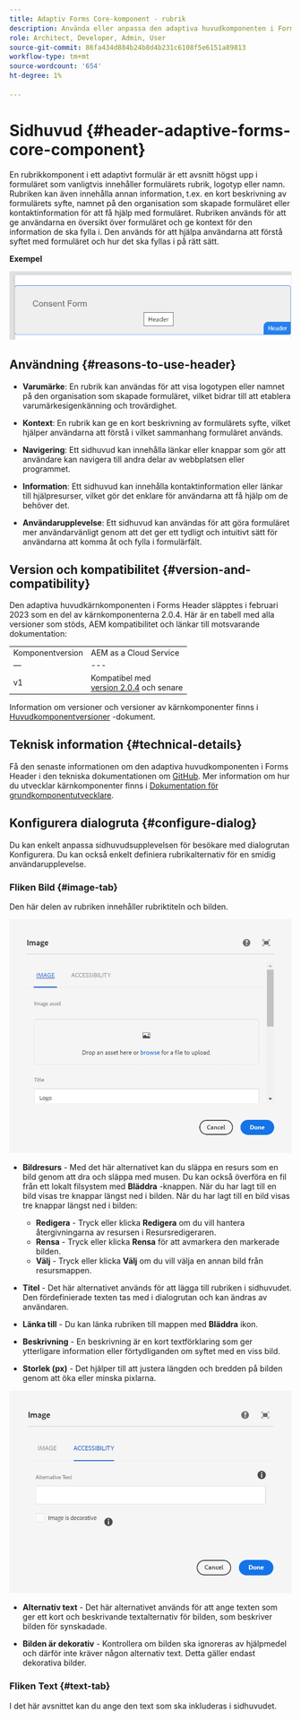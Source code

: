 ```yaml
---
title: Adaptiv Forms Core-komponent - rubrik
description: Använda eller anpassa den adaptiva huvudkomponenten i Forms Header.
role: Architect, Developer, Admin, User
source-git-commit: 86fa434d884b24b8d4b231c6108f5e6151a89813
workflow-type: tm+mt
source-wordcount: '654'
ht-degree: 1%

---
```



# Sidhuvud {#header-adaptive-forms-core-component}

En rubrikkomponent i ett adaptivt formulär är ett avsnitt högst upp i formuläret som vanligtvis innehåller formulärets rubrik, logotyp eller namn. Rubriken kan även innehålla annan information, t.ex. en kort beskrivning av formulärets syfte, namnet på den organisation som skapade formuläret eller kontaktinformation för att få hjälp med formuläret. Rubriken används för att ge användarna en översikt över formuläret och ge kontext för den information de ska fylla i. Den används för att hjälpa användarna att förstå syftet med formuläret och hur det ska fyllas i på rätt sätt.

**Exempel**

![](/help/adaptive-forms/assets/header.png)

## Användning {#reasons-to-use-header}

* **Varumärke**: En rubrik kan användas för att visa logotypen eller namnet på den organisation som skapade formuläret, vilket bidrar till att etablera varumärkesigenkänning och trovärdighet.

* **Kontext**: En rubrik kan ge en kort beskrivning av formulärets syfte, vilket hjälper användarna att förstå i vilket sammanhang formuläret används.

* **Navigering**: Ett sidhuvud kan innehålla länkar eller knappar som gör att användare kan navigera till andra delar av webbplatsen eller programmet.

* **Information**: Ett sidhuvud kan innehålla kontaktinformation eller länkar till hjälpresurser, vilket gör det enklare för användarna att få hjälp om de behöver det.

* **Användarupplevelse**: Ett sidhuvud kan användas för att göra formuläret mer användarvänligt genom att det ger ett tydligt och intuitivt sätt för användarna att komma åt och fylla i formulärfält.

## Version och kompatibilitet {#version-and-compatibility}

Den adaptiva huvudkärnkomponenten i Forms Header släpptes i februari 2023 som en del av kärnkomponenterna 2.0.4. Här är en tabell med alla versioner som stöds, AEM kompatibilitet och länkar till motsvarande dokumentation:

|  |  |
|---|---|
| Komponentversion | AEM as a Cloud Service |
| — | --- |
| v1 | Kompatibel med<br>[version 2.0.4](/help/versions.md) och senare | Kompatibel | Kompatibel |
Information om versioner och versioner av kärnkomponenter finns i [Huvudkomponentversioner](/help/versions.md) -dokument.


<!-- ## Sample Component Output {#sample-component-output}

To experience the Accordion Component as well as see examples of its configuration options as well as HTML and JSON output, visit the [Component Library](https://adobe.com/go/aem_cmp_library_accordion). -->


## Teknisk information {#technical-details}

Få den senaste informationen om den adaptiva huvudkomponenten i Forms Header i den tekniska dokumentationen om [GitHub](https://github.com/adobe/aem-core-forms-components/tree/master/ui.af.apps/src/main/content/jcr_root/apps/core/fd/components/form/pageheader/v1/pageheader). Mer information om hur du utvecklar kärnkomponenter finns i [Dokumentation för grundkomponentutvecklare](/help/developing/overview.md).

## Konfigurera dialogruta {#configure-dialog}

Du kan enkelt anpassa sidhuvudsupplevelsen för besökare med dialogrutan Konfigurera. Du kan också enkelt definiera rubrikalternativ för en smidig användarupplevelse.

### Fliken Bild {#image-tab}

Den här delen av rubriken innehåller rubriktiteln och bilden.

![Imagetab](/help/adaptive-forms/assets/header_image.png)

* **Bildresurs** - Med det här alternativet kan du släppa en resurs som en bild genom att dra och släppa med musen. Du kan också överföra en fil från ett lokalt filsystem med **Bläddra** -knappen. När du har lagt till en bild visas tre knappar längst ned i bilden. När du har lagt till en bild visas tre knappar längst ned i bilden:
   * **Redigera** - Tryck eller klicka **Redigera** om du vill hantera återgivningarna av resursen i Resursredigeraren.
   * **Rensa** - Tryck eller klicka **Rensa** för att avmarkera den markerade bilden.
   * **Välj** - Tryck eller klicka **Välj**  om du vill välja en annan bild från resursmappen.

* **Titel** - Det här alternativet används för att lägga till rubriken i sidhuvudet. Den fördefinierade texten tas med i dialogrutan och kan ändras av användaren.
* **Länka till** - Du kan länka rubriken till mappen med **Bläddra** ikon.
* **Beskrivning** - En beskrivning är en kort textförklaring som ger ytterligare information eller förtydliganden om syftet med en viss bild.
* **Storlek (px)** - Det hjälper till att justera längden och bredden på bilden genom att öka eller minska pixlarna.

![hjälpmedelsflik](/help/adaptive-forms/assets/header_accessibility.png)

* **Alternativ text** - Det här alternativet används för att ange texten som ger ett kort och beskrivande textalternativ för bilden, som beskriver bilden för synskadade.

* **Bilden är dekorativ** - Kontrollera om bilden ska ignoreras av hjälpmedel och därför inte kräver någon alternativ text. Detta gäller endast dekorativa bilder.

### Fliken Text {#text-tab}

I det här avsnittet kan du ange den text som ska inkluderas i sidhuvudet.



